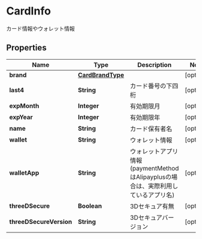 

# CardInfo

カード情報やウォレット情報
## Properties

Name | Type | Description | Notes
------------ | ------------- | ------------- | -------------
**brand** | [**CardBrandType**](CardBrandType.md) |  |  [optional]
**last4** | **String** | カード番号の下四桁 |  [optional]
**expMonth** | **Integer** | 有効期限月 |  [optional]
**expYear** | **Integer** | 有効期限年 |  [optional]
**name** | **String** | カード保有者名 |  [optional]
**wallet** | **String** | ウォレット情報 |  [optional]
**walletApp** | **String** | ウォレットアプリ情報(paymentMethodはAlipayplusの場合は、実際利用しているアプリ名) |  [optional]
**threeDSecure** | **Boolean** | 3Dセキュア有無 |  [optional]
**threeDSecureVersion** | **String** | 3Dセキュアバージョン |  [optional]



